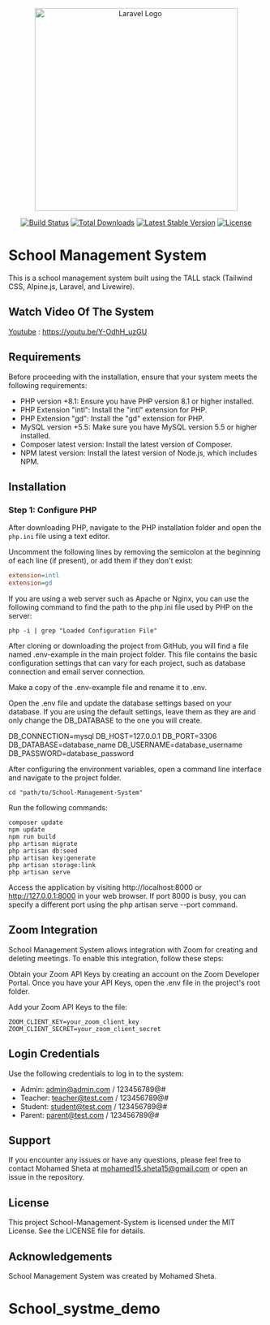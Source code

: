 <p align="center"><a href="https://laravel.com" target="_blank"><img src="https://raw.githubusercontent.com/laravel/art/master/logo-lockup/5%20SVG/2%20CMYK/1%20Full%20Color/laravel-logolockup-cmyk-red.svg" width="400" alt="Laravel Logo"></a></p>

<p align="center">
<a href="https://github.com/laravel/framework/actions"><img src="https://github.com/laravel/framework/workflows/tests/badge.svg" alt="Build Status"></a>
<a href="https://packagist.org/packages/laravel/framework"><img src="https://img.shields.io/packagist/dt/laravel/framework" alt="Total Downloads"></a>
<a href="https://packagist.org/packages/laravel/framework"><img src="https://img.shields.io/packagist/v/laravel/framework" alt="Latest Stable Version"></a>
<a href="https://packagist.org/packages/laravel/framework"><img src="https://img.shields.io/packagist/l/laravel/framework" alt="License"></a>
</p>


# School Management System

This is a school management system built using the TALL stack (Tailwind CSS, Alpine.js, Laravel, and Livewire).

## Watch Video Of The System

[Youtube](https://youtu.be/Y-OdhH_uzGU) : <https://youtu.be/Y-OdhH_uzGU>

## Requirements

Before proceeding with the installation, ensure that your system meets the following requirements:

- PHP version +8.1: Ensure you have PHP version 8.1 or higher installed.
- PHP Extension "intl": Install the "intl" extension for PHP.
- PHP Extension "gd": Install the "gd" extension for PHP.
- MySQL version +5.5: Make sure you have MySQL version 5.5 or higher installed.
- Composer latest version: Install the latest version of Composer.
- NPM latest version: Install the latest version of Node.js, which includes NPM.

## Installation

### Step 1: Configure PHP

After downloading PHP, navigate to the PHP installation folder and open the `php.ini` file using a text editor.

Uncomment the following lines by removing the semicolon at the beginning of each line (if present), or add them if they don't exist:

```ini
extension=intl
extension=gd
```
If you are using a web server such as Apache or Nginx, you can use the following command to find the path to the php.ini file used by PHP on the server:

```
php -i | grep "Loaded Configuration File"
```

After cloning or downloading the project from GitHub, you will find a file named .env-example in the main project folder. This file contains the basic configuration settings that can vary for each project, such as database connection and email server connection.

Make a copy of the .env-example file and rename it to .env.

Open the .env file and update the database settings based on your database. If you are using the default settings, leave them as they are and only change the DB_DATABASE to the one you will create.

DB_CONNECTION=mysql
DB_HOST=127.0.0.1
DB_PORT=3306
DB_DATABASE=database_name
DB_USERNAME=database_username
DB_PASSWORD=database_password

After configuring the environment variables, open a command line interface and navigate to the project folder.

```
cd "path/to/School-Management-System"
```

Run the following commands:
```
composer update
npm update
npm run build
php artisan migrate
php artisan db:seed
php artisan key:generate
php artisan storage:link
php artisan serve
```
Access the application by visiting http://localhost:8000 or http://127.0.0.1:8000 in your web browser. If port 8000 is busy, you can specify a different port using the php artisan serve --port command.

## Zoom Integration
School Management System allows integration with Zoom for creating and deleting meetings. To enable this integration, follow these steps:

Obtain your Zoom API Keys by creating an account on the Zoom Developer Portal.
Once you have your API Keys, open the .env file in the project's root folder.

Add your Zoom API Keys to the file:

```
ZOOM_CLIENT_KEY=your_zoom_client_key
ZOOM_CLIENT_SECRET=your_zoom_client_secret
```


## Login Credentials

Use the following credentials to log in to the system:

- Admin: admin@admin.com / 123456789@#
- Teacher: teacher@test.com / 123456789@#
- Student: student@test.com / 123456789@#
- Parent: parent@test.com / 123456789@#
  
## Support

If you encounter any issues or have any questions, please feel free to contact Mohamed Sheta at mohamed15.sheta15@gmail.com or open an issue in the repository.

## License

This project School-Management-System is licensed under the MIT License. See the LICENSE file for details.

## Acknowledgements

School Management System was created by Mohamed Sheta.



# School_systme_demo
